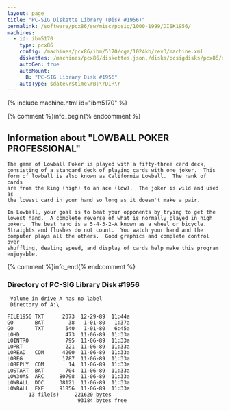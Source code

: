 ```yaml
---
layout: page
title: "PC-SIG Diskette Library (Disk #1956)"
permalink: /software/pcx86/sw/misc/pcsig/1000-1999/DISK1956/
machines:
  - id: ibm5170
    type: pcx86
    config: /machines/pcx86/ibm/5170/cga/1024kb/rev3/machine.xml
    diskettes: /machines/pcx86/diskettes.json,/disks/pcsigdisks/pcx86/diskettes.json
    autoGen: true
    autoMount:
      B: "PC-SIG Library Disk #1956"
    autoType: $date\r$time\rB:\rDIR\r
---
```


{% include machine.html id="ibm5170" %}

{% comment %}info_begin{% endcomment %}

## Information about "LOWBALL POKER PROFESSIONAL"

    The game of Lowball Poker is played with a fifty-three card deck,
    consisting of a standard deck of playing cards with one joker.  This
    form of lowball is also known as California Lowball.  The rank of cards
    are from the king (high) to an ace (low).  The joker is wild and used as
    the lowest card in your hand so long as it doesn't make a pair.
    
    In Lowball, your goal is to beat your opponents by trying to get the
    lowest hand.  A complete reverse of what is normally played in high
    poker.  The best hand is a 5-4-3-2-A known as a wheel or bicycle.
    Straights and flushes do not count.  You watch your hand and the
    computer plays all the others.  Good graphics and complete control over
    shuffling, dealing speed, and display of cards help make this program
    enjoyable.
{% comment %}info_end{% endcomment %}


### Directory of PC-SIG Library Disk #1956

     Volume in drive A has no label
     Directory of A:\

    FILE1956 TXT      2073  12-29-89  11:44a
    GO       BAT        38   1-01-80   1:37a
    GO       TXT       540   1-01-80   6:45a
    LOHD               473  11-06-89  11:33a
    LOINTRO            795  11-06-89  11:33a
    LOPRT              221  11-06-89  11:33a
    LOREAD   COM      4200  11-06-89  11:33a
    LOREG             1787  11-06-89  11:33a
    LOREPLY  COM        14  11-06-89  11:33a
    LOSTART  BAT       704  11-06-89  11:33a
    LOW30AS  ARC     80798  11-06-89  11:33a
    LOWBALL  DOC     38121  11-06-89  11:33a
    LOWBALL  EXE     91856  11-06-89  11:33a
           13 file(s)     221620 bytes
                           93184 bytes free
